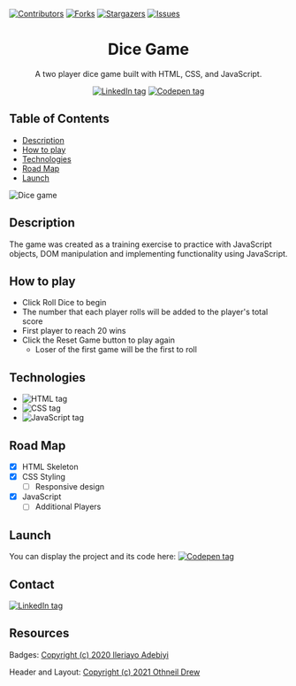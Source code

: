 [![Contributors][contributors-shield]][contributors-url]
[![Forks][forks-shield]][forks-url]
[![Stargazers][stars-shield]][stars-url]
[![Issues][issues-shield]][issues-url]


<div align='center'>
    <h1>Dice Game </h1>
    <p>A two player dice game built with HTML, CSS, and JavaScript.</p>
        <a href='https://www.linkedin.com/in/plang-psm/' target='_blank'><img src="https://img.shields.io/badge/linkedin-%230077B5.svg?style=for-the-badge&logo=linkedin&logoColor=white" alt="LinkedIn tag" /></a>
    <a href='https://codepen.io/plang-psm/pen/MWVLgXO' target='_blank'><img src="https://img.shields.io/badge/Codepen-000000?style=for-the-badge&logo=codepen&logoColor=white" alt="Codepen tag" /></a>
</div>


## Table of Contents
* [Description](#description)
* [How to play](#how-to-play)
* [Technologies](#technologies)
* [Road Map](#road-map)
* [Launch](#launch)


![Dice game](https://user-images.githubusercontent.com/101952500/185536440-3db05e15-5204-4ae4-95b3-dce9f4460431.jpg)

## Description
The game was created as a training exercise to practice with JavaScript objects, DOM manipulation and implementing functionality using JavaScript. 

## How to play
* Click Roll Dice to begin
* The number that each player rolls will be added to the player's total score
* First player to reach 20 wins
* Click the Reset Game button to play again
  * Loser of the first game will be the first to roll

## Technologies
* <img src="https://img.shields.io/badge/html5-%23E34F26.svg?style=for-the-badge&logo=html5&logoColor=white" alt="HTML tag"  />
* <img src="https://img.shields.io/badge/css3-%231572B6.svg?style=for-the-badge&logo=css3&logoColor=white" alt="CSS tag"  />
* <img src="https://img.shields.io/badge/javascript-%23323330.svg?style=for-the-badge&logo=javascript&logoColor=%23F7DF1E" alt="JavaScript tag" />

## Road Map
- [X] HTML Skeleton
- [X] CSS Styling
    - [ ] Responsive design
- [X] JavaScript
    - [ ] Additional Players

## Launch
You can display the project and its code here:
<a href='https://codepen.io/plang-psm/pen/MWVLgXO' target='_blank'><img src="https://img.shields.io/badge/Codepen-000000?style=for-the-badge&logo=codepen&logoColor=white" alt="Codepen tag" /></a>

## Contact
<a href='https://www.linkedin.com/in/plang-psm/' target='_blank'><img src="https://img.shields.io/badge/linkedin-%230077B5.svg?style=for-the-badge&logo=linkedin&logoColor=white" alt="LinkedIn tag" /></a>

## Resources
Badges: <a href='https://github.com/Ileriayo/markdown-badges' target='_blank'>Copyright (c) 2020 Ileriayo Adebiyi</a>

Header and Layout: <a href='https://github.com/othneildrew/Best-README-Template' target='_blank'>Copyright (c) 2021 Othneil Drew</a>



[contributors-shield]: https://img.shields.io/github/contributors/plang-psm/dice-game.svg?style=for-the-badge
[contributors-url]: https://github.com/plang-psm/dice-game/graphs/contributors
[forks-shield]: https://img.shields.io/github/forks/plang-psm/dice-game.svg?style=for-the-badge
[forks-url]: https://github.com/plang-psm/dice-game/network/members
[stars-shield]: https://img.shields.io/github/stars/plang-psm/dice-game.svg?style=for-the-badge
[stars-url]: https://github.com/plang-psm/dice-game/stargazers
[issues-shield]: https://img.shields.io/github/issues/plang-psm/dice-game.svg?style=for-the-badge
[issues-url]: https://github.com/plang-psm/dice-game/issues


